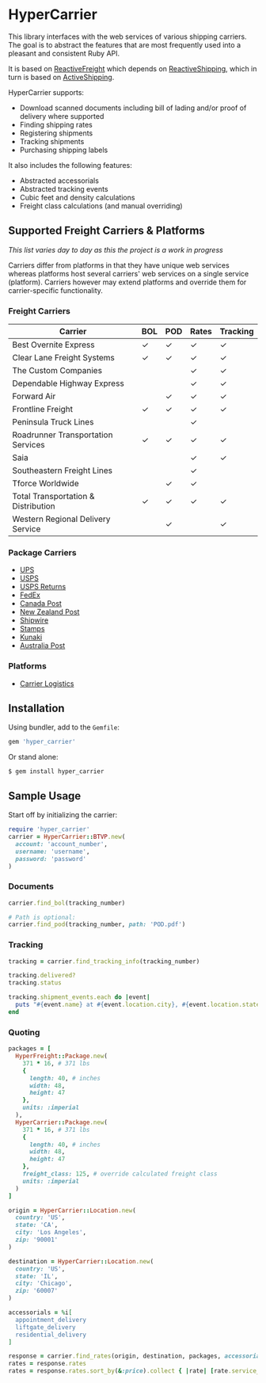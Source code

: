# HyperCarrier

This library interfaces with the web services of various shipping carriers. The goal is to abstract the features that are most frequently used into a pleasant and consistent Ruby API.

It is based on [ReactiveFreight](https://github.com/brodyhoskins/reactive_freight) which depends on [ReactiveShipping](https://github.com/realsubpop/reactive_shipping), which in turn is based on [ActiveShipping](https://github.com/Shopify/active_shipping).

HyperCarrier supports:

- Download scanned documents including bill of lading and/or proof of delivery where supported
- Finding shipping rates
- Registering shipments
- Tracking shipments
- Purchasing shipping labels

It also includes the following features:

- Abstracted accessorials
- Abstracted tracking events
- Cubic feet and density calculations
- Freight class calculations (and manual overriding)

## Supported Freight Carriers & Platforms

*This list varies day to day as this the project is a work in progress*

Carriers differ from platforms in that they have unique web services whereas platforms host several carriers' web services on a single service (platform). Carriers however may extend platforms and override them for carrier-specific functionality.

### Freight Carriers

|Carrier                            |BOL|POD|Rates|Tracking|
|-----------------------------------|---|---|-----|--------|
|Best Overnite Express              |✓  |✓  |✓    |✓       |
|Clear Lane Freight Systems         |✓  |✓  |✓    |✓       |
|The Custom Companies               |   |   |✓    |✓       |
|Dependable Highway Express         |   |   |✓    |✓       |
|Forward Air                        |   |✓  |✓    |✓       |
|Frontline Freight                  |✓  |✓  |✓    |✓       |
|Peninsula Truck Lines              |   |   |✓    |        |
|Roadrunner Transportation Services |✓  |✓  |✓    |✓       |
|Saia                               |   |   |✓    |✓       |
|Southeastern Freight Lines         |   |   |✓    |        |
|Tforce Worldwide                   |   |✓  |✓    |        |
|Total Transportation & Distribution|✓  |✓  |✓    |✓       |
|Western Regional Delivery Service  |   |✓  |     |✓       |

### Package Carriers

* [UPS](http://www.ups.com)
* [USPS](http://www.usps.com)
* [USPS Returns](http://returns.usps.com)
* [FedEx](http://www.fedex.com)
* [Canada Post](http://www.canadapost.ca)
* [New Zealand Post](http://www.nzpost.co.nz)
* [Shipwire](http://www.shipwire.com)
* [Stamps](http://www.stamps.com)
* [Kunaki](http://www.kunaki.com)
* [Australia Post](http://auspost.com.au/)

### Platforms

* [Carrier Logistics](https://carrierlogistics.com)

## Installation

Using bundler, add to the `Gemfile`:

```ruby
gem 'hyper_carrier'
```

Or stand alone:

```
$ gem install hyper_carrier
```

## Sample Usage

Start off by initializing the carrier:

```ruby
require 'hyper_carrier'
carrier = HyperCarrier::BTVP.new(
  account: 'account_number',
  username: 'username',
  password: 'password'
)
```

### Documents

```ruby
carrier.find_bol(tracking_number)

# Path is optional:
carrier.find_pod(tracking_number, path: 'POD.pdf')
```

### Tracking

```ruby
tracking = carrier.find_tracking_info(tracking_number)

tracking.delivered?
tracking.status

tracking.shipment_events.each do |event|
  puts "#{event.name} at #{event.location.city}, #{event.location.state} on #{event.time}. #{event.message}"
end
```

### Quoting

```ruby
packages = [
  HyperFreight::Package.new(
    371 * 16, # 371 lbs
    {
      length: 40, # inches
      width: 48,
      height: 47
    },
    units: :imperial
  ),
  HyperCarrier::Package.new(
    371 * 16, # 371 lbs
    {
      length: 40, # inches
      width: 48,
      height: 47
    },
    freight_class: 125, # override calculated freight class
    units: :imperial
  )
]

origin = HyperCarrier::Location.new(
  country: 'US',
  state: 'CA',
  city: 'Los Angeles',
  zip: '90001'
)

destination = HyperCarrier::Location.new(
  country: 'US',
  state: 'IL',
  city: 'Chicago',
  zip: '60007'
)

accessorials = %i[
  appointment_delivery
  liftgate_delivery
  residential_delivery
]

response = carrier.find_rates(origin, destination, packages, accessorials: accessorials)
rates = response.rates
rates = response.rates.sort_by(&:price).collect { |rate| [rate.service_name, rate.price] }
```